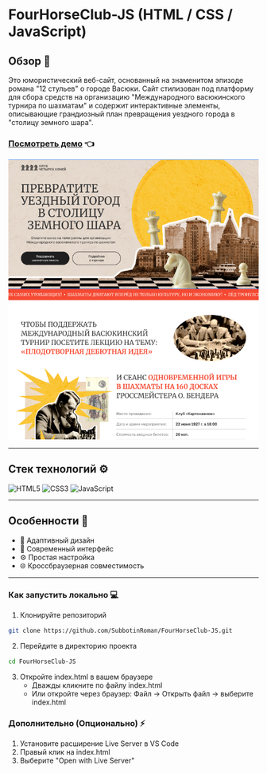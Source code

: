 # FourHorseClub-JS (HTML / CSS / JavaScript)

## Обзор 🌟

Это юмористический веб-сайт, основанный на знаменитом эпизоде романа "12 стульев" о городе Васюки. Сайт стилизован под платформу для сбора средств на организацию "Международного васюкинского турнира по шахматам" и содержит интерактивные элементы, описывающие грандиозный план превращения уездного города в "столицу земного шара".

### [Посмотреть демо](https://subbotinroman.github.io/FourHorseClub-JS/) :point_left:

<img alt="ToDo-List preview" src="./img/preview.png">

---

## Стек технологий ⚙️

![HTML5](https://img.shields.io/badge/html5-%23E34F26.svg?style=for-the-badge&logo=html5&logoColor=white)
![CSS3](https://img.shields.io/badge/css3-%231572B6.svg?style=for-the-badge&logo=css3&logoColor=white)
![JavaScript](https://img.shields.io/badge/JavaScript-323330?style=for-the-badge&logo=javascript&logoColor=F7DF1E)

---

## Особенности 🚀

- 📱 Адаптивный дизайн
- 🎨 Современный интерфейс
- ⚙️ Простая настройка
- 🌐 Кроссбраузерная совместимость

---

### Как запустить локально 💻

1. Клонируйте репозиторий

```bash
git clone https://github.com/SubbotinRoman/FourHorseClub-JS.git
```

2. Перейдите в директорию проекта

```bash
cd FourHorseClub-JS
```

3. Откройте index.html в вашем браузере
   - Дважды кликните по файлу index.html
   - Или откройте через браузер: Файл -> Открыть файл -> выберите index.html

### Дополнительно (Опционально) ⚡

1. Установите расширение Live Server в VS Code
2. Правый клик на index.html
3. Выберите "Open with Live Server"
